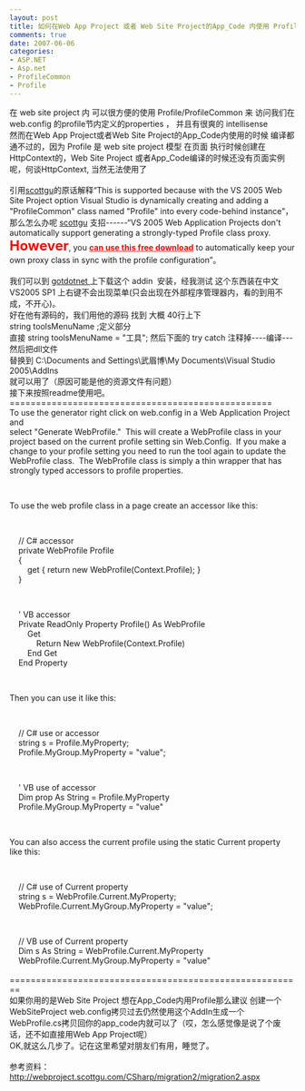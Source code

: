 ```yaml
---
layout: post
title: 如何在Web App Project 或者 Web Site Project的App_Code 内使用 Profile/ProfileCommon
comments: true
date: 2007-06-06
categories:
- ASP.NET
- Asp.net
- ProfileCommon
- Profile
---
```


<p>在 web site project 内 可以很方便的使用 Profile/ProfileCommon 来 访问我们在web.config 的profile节内定义的properties ， 并且有很爽的 intellisense <br />然而在Web App Project或者Web Site Project的App_Code内使用的时候 编译都通不过的，因为 Profile 是 web site project 模型 在页面 执行时候创建在HttpContext的，Web Site Project 或者App_Code编译的时候还没有页面实例呢，何谈HttpContext, 当然无法使用了<br /><br />引用<a title="http://weblogs.asp.net/scottgu/" href="http://weblogs.asp.net/scottgu/" target="_blank">scottgu</a>的原话解释“This is supported because with the VS 2005 Web Site Project option Visual Studio is dynamically creating and adding a "ProfileCommon" class named "Profile" into every code-behind instance”，那么怎么办呢 <a title="http://weblogs.asp.net/scottgu/" href="http://weblogs.asp.net/scottgu/" target="_blank">scottgu</a> 支招------“VS 2005 Web Application Projects don't automatically support generating a strongly-typed Profile class proxy. <strong style="FONT-SIZE: 18pt; COLOR: #ff0000">However</strong>, you <a style="COLOR: #ff0000" href="http://www.gotdotnet.com/workspaces/workspace.aspx?id=406eefba-2dd9-4d80-a48c-b4f135df4127"><strong>can use this free download</strong></a><span style="COLOR: #ff0000"> </span>to automatically keep your own proxy class in sync with the profile configuration”。<br /><br />我们可以到 <a href="http://www.gotdotnet.com/" target="_blank">gotdotnet </a>上下载这个 addin  安装，经我测试 这个东西装在中文VS2005 SP1 上右键不会出现菜单(只会出现在外部程序管理器内，看的到用不成，不开心)。<br />好在他有源码的，我们用他的源码 找到 大概 40行上下<br />string toolsMenuName ;定义部分 <br />直接 string toolsMenuName = "工具"; 然后下面的 try catch 注释掉----编译---然后把dll文件<br />替换到 C:\Documents and Settings\武眉博\My Documents\Visual Studio 2005\AddIns<br />就可以用了（原因可能是他的资源文件有问题）<br />接下来按照readme使用吧。<br />==================================================<br />To use the generator right click on web.config in a Web Application Project and<br />select "Generate WebProfile."  This will create a WebProfile class in your<br />project based on the current profile setting sin Web.Config.  If you make a <br />change to your profile setting you need to run the tool again to update the <br />WebProfile class.  The WebProfile class is simply a thin wrapper that has<br />strongly typed accessors to profile properties.</p>
<br /><p>To use the web profile class in a page create an accessor like this:</p>
<br /><p>    // C# accessor<br />    private WebProfile Profile<br />    {<br />        get { return new WebProfile(Context.Profile); }<br />    }</p>
<br /><p>    ' VB accessor<br />    Private ReadOnly Property Profile() As WebProfile<br />        Get<br />            Return New WebProfile(Context.Profile)<br />        End Get<br />    End Property</p>
<br /><p>Then you can use it like this:</p>
<br /><p>    // C# use or accessor<br />    string s = Profile.MyProperty;<br />    Profile.MyGroup.MyProperty = "value";</p>
<br /><p>    ' VB use of accessor<br />    Dim prop As String = Profile.MyProperty<br />    Profile.MyGroup.MyProperty = "value"</p>
<br /><p>You can also access the current profile using the static Current property<br />like this:</p>
<br /><p>    // C# use of Current property<br />    string s = WebProfile.Current.MyProperty;<br />    WebProfile.Current.MyGroup.MyProperty = "value";</p>
<br /><p>    // VB use of Current property<br />    Dim s As String = WebProfile.Current.MyProperty<br />    WebProfile.Current.MyGroup.MyProperty = "value"<br />    ========================================================<br />如果你用的是Web Site Project 想在App_Code内用Profile那么建议 创建一个WebSiteProject web.config拷贝过去仍然使用这个AddIn生成一个WebProfile.cs拷贝回你的app_code内就可以了（哎，怎么感觉像是说了个废话，还不如直接用Web App Project呢）<br />OK,就这么几步了。记在这里希望对朋友们有用，睡觉了。<br /><br />参考资料： <a href="http://webproject.scottgu.com/CSharp/migration2/migration2.aspx">http://webproject.scottgu.com/CSharp/migration2/migration2.aspx</a><br /></p>				
